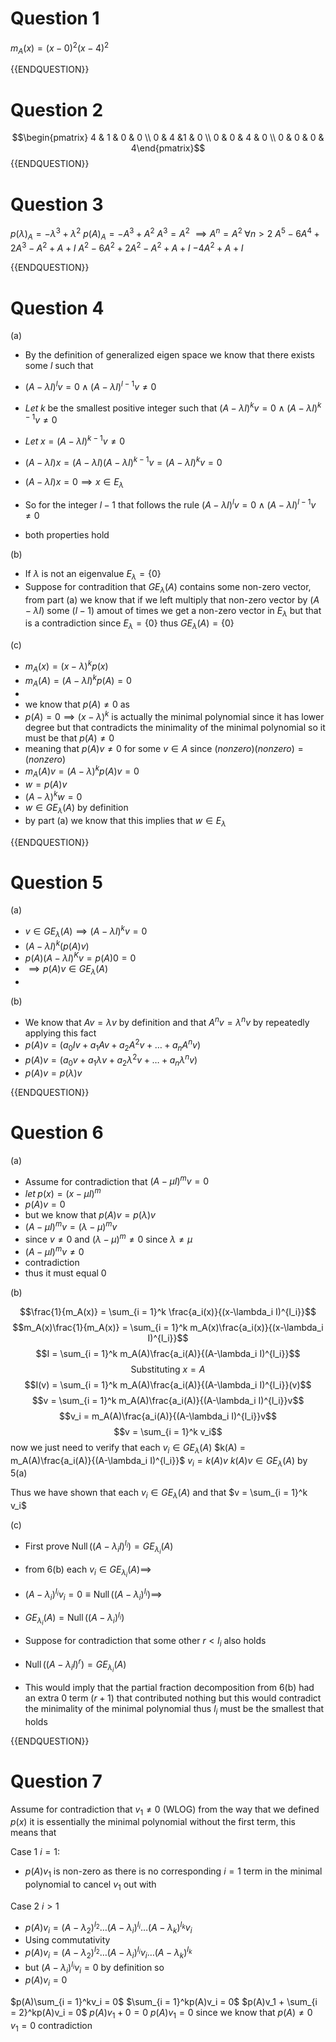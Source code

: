 # Question 1

$m_A(x) = (x-0)^2(x-4)^2$

{{ENDQUESTION}}

# Question 2

$$\begin{pmatrix} 4 & 1 & 0 & 0 \\ 0 & 4 &1 & 0  \\ 0 & 0 & 4 & 0 \\ 0 & 0 & 0 & 4\end{pmatrix}$$
{{ENDQUESTION}}

# Question 3

$p(\lambda)_A = -\lambda^3 + \lambda^2$
$p(A)_A = -A^3 + A^2$
$A^3 = A^2$
$\implies A^n = A^2 \; \forall n > 2$
$A^5 -6A^4+2A^3 - A^2 + A + I$
$A^2 -6A^2+2A^2 - A^2 + A + I$
$-4A^2 + A + I$

{{ENDQUESTION}}

# Question 4

(a)

- By the definition of generalized eigen space we know that there exists some $l$ such that 
- $(A-\lambda I)^lv = 0 \land (A-\lambda I)^{l-1}v \neq 0$

- $Let \; k \text{ be the smallest positive integer such that } (A-\lambda I)^kv = 0 \land (A-\lambda I)^{k-1}v \neq 0$ 
- $Let \; x = (A-\lambda I)^{k-1}v \neq 0$

- $(A-\lambda I)x = (A-\lambda I)(A-\lambda I)^{k-1}v = (A-\lambda I)^{k}v = 0$
- $(A-\lambda I)x = 0 \implies x \in E_\lambda$

- So for the integer $l-1$ that follows the rule  $(A-\lambda I)^lv = 0 \land (A-\lambda I)^{l-1}v \neq 0$
- both properties hold

(b)

- If $\lambda$ is not an eigenvalue $E_\lambda = \{0\}$ 
- Suppose for contradition that $GE_\lambda(A)$ contains some non-zero vector, from part (a) we know that if we left multiply that non-zero vector by $(A-\lambda I)$ some ($l-1$) amout of times we get a non-zero vector in $E_\lambda$ but that is a contradiction since $E_\lambda = \{0\}$ thus $GE_\lambda(A) = \{0\}$

(c)

- $m_A(x) = (x-\lambda)^kp(x)$
- $m_A(A) = (A-\lambda I)^kp(A) = 0$
- 
- we know that $p(A) \neq 0$ as 
- $p(A) = 0 \implies (x-\lambda)^k$ is actually the minimal polynomial since it has lower degree but that contradicts the minimality of the minimal polynomial so it must be that $p(A) \neq 0$ 
- meaning that $p(A)v \neq 0$ for some $v \in A$  since $(nonzero)(nonzero) = (nonzero)$
- $m_A(A)v = (A-\lambda)^kp(A)v = 0$ 
- $w = p(A)v$
- $(A - \lambda)^kw = 0$
- $w \in GE_\lambda(A)$ by definition
- by part (a) we know that this implies that $w \in E_\lambda$

{{ENDQUESTION}}

# Question 5

(a)

- $v \in GE_\lambda(A) \implies (A-\lambda I)^kv = 0$
- $(A-\lambda I)^k(p(A)v)$
- $p(A)(A-\lambda I)^Kv = p(A)0 = 0$
- $\implies p(A)v \in GE_\lambda(A)$
- 
(b)

- We know that $Av = \lambda v$ by definition and that $A^nv = \lambda^n v$ by repeatedly applying this fact
- $p(A)v = (a_0Iv + a_1Av + a_2A^2v + \dots + a_nA^nv)$
- $p(A)v = (a_0v + a_1\lambda v + a_2\lambda^2v + \dots + a_n\lambda^nv)$
- $p(A)v = p(\lambda)v$

{{ENDQUESTION}}

# Question 6

(a)

- Assume for contradiction that $(A-\mu I)^mv = 0$
- $let \; p(x) = (x - \mu I) ^m$
- $p(A)v = 0$
- but we know that $p(A)v = p(\lambda)v$
- $(A - \mu I)^mv = (\lambda - \mu )^mv$
- since $v \neq 0$ and $(\lambda - \mu )^m \neq 0$ since $\lambda \neq \mu$
- $(A-\mu I)^mv \neq 0$
- contradiction
- thus it must equal 0

(b)

$$\frac{1}{m_A(x)} = \sum_{i = 1}^k \frac{a_i(x)}{(x-\lambda_i I)^{l_i}}$$
$$m_A(x)\frac{1}{m_A(x)} = \sum_{i = 1}^k m_A(x)\frac{a_i(x)}{(x-\lambda_i I)^{l_i}}$$
$$I = \sum_{i = 1}^k m_A(A)\frac{a_i(A)}{(A-\lambda_i I)^{l_i}}$$
$$\text{ Substituting }x = A$$
$$I(v) = \sum_{i = 1}^k m_A(A)\frac{a_i(A)}{(A-\lambda_i I)^{l_i}}(v)$$
$$v = \sum_{i = 1}^k m_A(A)\frac{a_i(A)}{(A-\lambda_i I)^{l_i}}v$$
$$v_i = m_A(A)\frac{a_i(A)}{(A-\lambda_i I)^{l_i}}v$$
$$v = \sum_{i = 1}^k v_i$$
now we just need to verify that each $v_i \in GE_\lambda(A)$ 
$k(A) =  m_A(A)\frac{a_i(A)}{(A-\lambda_i I)^{l_i}}$
$v_i = k(A)v$
$k(A)v \in GE_\lambda(A)$ by 5(a)

Thus we have shown that each $v_i \in GE_\lambda(A)$ and that $v = \sum_{i = 1}^k v_i$

(c)

- First prove $\operatorname{Null}((A-\lambda_i I)^{l_i}) = GE_{\lambda_i}(A)$
- from 6(b) each $v_i \in GE_{\lambda_i}(A) \implies$
- $(A-\lambda_i)^{l_i}v_i = 0 \equiv \operatorname{Null}((A-\lambda_i)^{l_i}) \implies$
- $GE_{\lambda_i}(A) = \operatorname{Null}((A-\lambda_i)^{l_i})$

- Suppose for contradiction that some other $r < l_i$ also holds
- $\operatorname{Null}((A-\lambda_i I)^{r}) = GE_{\lambda_i}(A)$
- This would imply that the partial fraction decomposition from 6(b) had an extra 0 term $(r+1)$ that contributed nothing but this would contradict the minimality of the minimal polynomial thus $l_i$ must be the smallest that holds

{{ENDQUESTION}}

# Question 7

Assume for contradiction that $v_1 \neq 0$ (WLOG)
from the way that we defined $p(x)$ it is essentially the minimal polynomial without the first term, this means that 

Case 1 $i = 1$:

- $p(A)v_1$ is non-zero as there is no corresponding $i = 1$ term in the minimal polynomial to cancel $v_1$ out with

Case 2 $i > 1$

- $p(A)v_i = (A - \lambda_2)^{l_2} \dots (A - \lambda_i)^{l_i} \dots (A - \lambda_k)^{l_k}v_i$
- Using commutativity
- $p(A)v_i = (A - \lambda_2)^{l_2} \dots (A - \lambda_i)^{l_i}v_i \dots (A - \lambda_k)^{l_k}$
- but $(A - \lambda_i)^{l_i}v_i = 0$ by definition so
- $p(A)v_i = 0$

$p(A)\sum_{i = 1}^kv_i = 0$
$\sum_{i = 1}^kp(A)v_i = 0$
$p(A)v_1 + \sum_{i = 2}^kp(A)v_i = 0$
$p(A)v_1 + 0 = 0$
$p(A)v_1 = 0$
since we know that $p(A) \neq 0$
$v_1 = 0$
contradiction